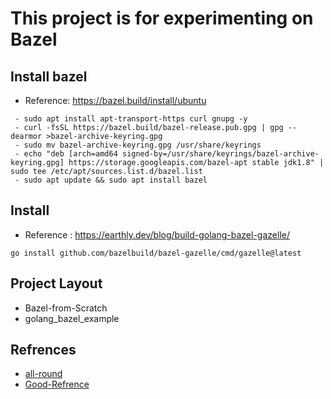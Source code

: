 # This project is for experimenting on Bazel

## Install bazel 

* Reference: https://bazel.build/install/ubuntu
```
 - sudo apt install apt-transport-https curl gnupg -y
 - curl -fsSL https://bazel.build/bazel-release.pub.gpg | gpg --dearmor >bazel-archive-keyring.gpg
 - sudo mv bazel-archive-keyring.gpg /usr/share/keyrings
 - echo "deb [arch=amd64 signed-by=/usr/share/keyrings/bazel-archive-keyring.gpg] https://storage.googleapis.com/bazel-apt stable jdk1.8" | sudo tee /etc/apt/sources.list.d/bazel.list
 - sudo apt update && sudo apt install bazel
```

## Install

* Reference : https://earthly.dev/blog/build-golang-bazel-gazelle/
```
go install github.com/bazelbuild/bazel-gazelle/cmd/gazelle@latest
``` 

## Project Layout

* Bazel-from-Scratch
* golang_bazel_example

## Refrences
* [all-round](https://github.com/johanbrandhorst/bazel-mono/tree/master)
* [Good-Refrence](https://www.tweag.io/blog/2021-09-08-rules_go-gazelle/)
